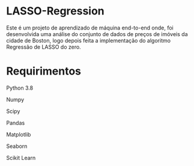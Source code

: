 # LASSO-Regression

Este é um projeto de aprendizado de máquina end-to-end onde, foi desenvolvida uma análise do conjunto de dados de preços de imóveis da cidade de Boston, logo depois feita a implementação do algoritmo Regressão de LASSO do zero.

# Requirimentos

  Python 3.8
  
  Numpy
  
  Scipy
  
  Pandas
  
  Matplotlib
  
  Seaborn
  
  Scikit Learn

